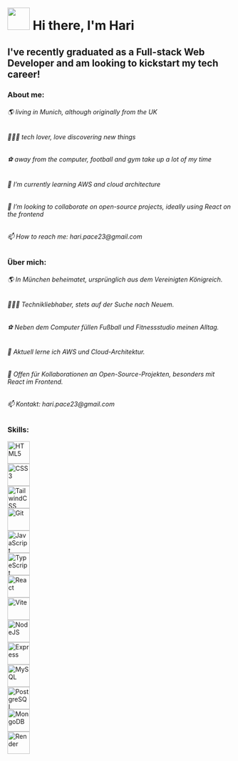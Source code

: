 ### <h1><img src="https://github.com/hari-pace/hari-pace/assets/139553466/77e51178-9786-474f-ab1e-35d671b81261" height="50px" />  Hi there, I'm Hari </h1>

<h2>I've recently graduated as a Full-stack Web Developer and am looking to kickstart my tech career!</h2>

<h3>About me:</h3>

<h6>🌎 living in Munich, although originally from the UK</h6>
<h6>👨🏽‍💻 tech lover, love discovering new things</h6>
<h6>⚽ away from the computer, football and gym take up a lot of my time</h6>
<h6>🌱 I’m currently learning AWS and cloud architecture</h6>
<h6>👯 I’m looking to collaborate on open-source projects, ideally using React on the frontend</h6>
<h6>📫 How to reach me: hari.pace23@gmail.com</h6>

<h3>Über mich:</h3>

<h6>🌎 In München beheimatet, ursprünglich aus dem Vereinigten Königreich.</h6>
<h6>👨🏽‍💻 Technikliebhaber, stets auf der Suche nach Neuem.</h6>
<h6>⚽ Neben dem Computer füllen Fußball und Fitnessstudio meinen Alltag.</h6>
<h6>🌱 Aktuell lerne ich AWS und Cloud-Architektur.</h6>
<h6>👯 Offen für Kollaborationen an Open-Source-Projekten, besonders mit React im Frontend.</h6>
<h6>📫 Kontakt: hari.pace23@gmail.com</h6>






<h3>Skills:</h3>

<div><a href="https://developer.mozilla.org/en-US/docs/Glossary/HTML5" target="_blank" rel="noreferrer" style="display: flex; align-items: center; margin-right: 10px;"><img src="https://raw.githubusercontent.com/danielcranney/readme-generator/main/public/icons/skills/html5-colored.svg" width="50" height="50" alt="HTML5" /></a><a href="https://www.w3.org/TR/CSS/#css" target="_blank" rel="noreferrer" style="display: flex; align-items: center; margin-right: 10px;"><img src="https://raw.githubusercontent.com/danielcranney/readme-generator/main/public/icons/skills/css3-colored.svg" width="50" height="50" alt="CSS3" /></a><a href="https://tailwindcss.com/" target="_blank" rel="noreferrer" style="display: flex; align-items: center; margin-right: 10px;"><img src="https://raw.githubusercontent.com/danielcranney/readme-generator/main/public/icons/skills/tailwindcss-colored.svg" width="50" height="50" alt="TailwindCSS" /></a><a href="https://git-scm.com/" target="_blank" rel="noreferrer" style="display: flex; align-items: center; margin-right: 10px;"><img src="https://raw.githubusercontent.com/danielcranney/readme-generator/main/public/icons/skills/git-colored.svg" width="50" height="50" alt="Git" /></a><a href="https://developer.mozilla.org/en-US/docs/Web/JavaScript" target="_blank" rel="noreferrer" style="display: flex; align-items: center; margin-right: 10px;"><img src="https://raw.githubusercontent.com/danielcranney/readme-generator/main/public/icons/skills/javascript-colored.svg" width="50" height="50" alt="JavaScript" /></a><a href="https://www.typescriptlang.org/" target="_blank" rel="noreferrer" style="display: flex; align-items: center; margin-right: 10px;"><img src="https://raw.githubusercontent.com/danielcranney/readme-generator/main/public/icons/skills/typescript-colored.svg" width="50" height="50"  alt="TypeScript" /></a><a href="https://reactjs.org/" target="_blank" rel="noreferrer" style="display: flex; align-items: center; margin-right: 10px;"><img src="https://raw.githubusercontent.com/danielcranney/readme-generator/main/public/icons/skills/react-colored.svg" width="50" height="50"  alt="React" /></a><a href="https://vitejs.dev/" target="_blank" rel="noreferrer" style="display: flex; align-items: center; margin-right: 10px;"><img src="https://raw.githubusercontent.com/danielcranney/readme-generator/main/public/icons/skills/vite-colored.svg" width="50" height="50"  alt="Vite" /></a><a href="https://nodejs.org/en/" target="_blank" rel="noreferrer" style="display: flex; align-items: center; margin-right: 10px;"><img src="https://raw.githubusercontent.com/danielcranney/readme-generator/main/public/icons/skills/nodejs-colored.svg" width="50" height="50"  alt="NodeJS" /></a><a href="https://expressjs.com/" target="_blank" rel="noreferrer" style="display: flex; align-items: center; margin-right: 10px;"><img src="https://raw.githubusercontent.com/danielcranney/readme-generator/main/public/icons/skills/express-colored.svg" width="50" height="50"  alt="Express" /></a><a href="https://www.mysql.com/" target="_blank" rel="noreferrer" style="display: flex; align-items: center; margin-right: 10px;"><img src="https://raw.githubusercontent.com/danielcranney/readme-generator/main/public/icons/skills/mysql-colored.svg" width="50" height="50"  alt="MySQL" /></a><a href="https://www.postgresql.org/" target="_blank" rel="noreferrer" style="display: flex; align-items: center; margin-right: 10px;"><img src="https://raw.githubusercontent.com/danielcranney/readme-generator/main/public/icons/skills/postgresql-colored.svg" width="50"  height="50" alt="PostgreSQL" /></a><a href="https://www.mongodb.com/" target="_blank" rel="noreferrer" style="display: flex; align-items: center; margin-right: 10px;"><img src="https://raw.githubusercontent.com/danielcranney/readme-generator/main/public/icons/skills/mongodb-colored.svg" width="50" height="50"  alt="MongoDB" /></a><a href="https://render.com/" target="_blank" rel="noreferrer" style="display: flex; align-items: center; margin-right: 10px;"><img src="https://raw.githubusercontent.com/danielcranney/readme-generator/main/public/icons/skills/render-colored.svg" width="50" height="50"  alt="Render" /></a></div> 



<!--
**hari-pace/hari-pace** is a ✨ _special_ ✨ repository because its `README.md` (this file) appears on your GitHub profile.

Here are some ideas to get you started:

- 🔭 I’m currently working on ...
- 🌱 I’m currently learning ...
- 👯 I’m looking to collaborate on ...
- 🤔 I’m looking for help with ...
- 💬 Ask me about ...
- 📫 How to reach me: ...
- 😄 Pronouns: ...
- ⚡ Fun fact: ...
-->

